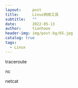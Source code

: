 ```yaml
---
layout:     post
title:      Linux网络工具
subtitle:   ""
date:       2022-05-13
author:     tianhaoo
header-img: img/post-bg/65.jpg
catalog: true
tags:
  - Linux
---
```




traceroute

nc

netcat
